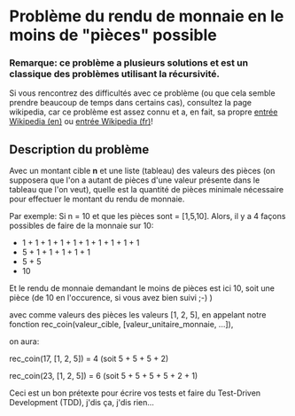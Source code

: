 # Problème du rendu de monnaie en le moins de "pièces" possible

### Remarque: ce problème a plusieurs solutions et est un classique des problèmes utilisant la récursivité.

Si vous rencontrez des difficultés avec ce problème (ou que cela semble prendre beaucoup de temps dans certains cas), consultez la page wikipedia, car ce problème est assez connu et a, en fait, sa propre [entrée Wikipedia (en)](https://en.wikipedia.org/wiki/Change-making_problem) ou [entrée Wikipedia (fr)](https://fr.wikipedia.org/wiki/Problème_du_rendu_de_monnaie)! 

## Description du problème

 Avec un montant cible **n** et une liste (tableau) des valeurs des pièces (on supposera que l'on a autant de pièces d'une valeur présente dans le tableau que l'on veut), quelle est la quantité de pièces minimale nécessaire pour effectuer le montant du rendu de monnaie. 
 
 Par exemple: Si n = 10 et que les pièces sont = [1,5,10]. Alors, il y a 4 façons possibles de faire de la monnaie sur 10: 
 
 * 1 + 1 + 1 + 1 + 1 + 1 + 1 + 1 + 1 + 1
 * 5 + 1 + 1 + 1 + 1 + 1
 * 5 + 5
 * 10

 Et le rendu de monnaie demandant le moins de pièces est ici 10, soit une pièce (de 10 en l'occurence, si vous avez bien suivi ;-) )

 avec comme valeurs des pièces les valeurs [1, 2, 5], en appelant notre fonction rec_coin(valeur_cible, [valeur_unitaire_monnaie, ...]),
 
  on aura:

 rec_coin(17, [1, 2, 5]) = 4 (soit 5 + 5 + 5 + 2)

 rec_coin(23, [1, 2, 5]) = 6 (soit 5 + 5 + 5 + 5 + 2 + 1)

Ceci est un bon prétexte pour écrire vos tests et faire du Test-Driven Development (TDD), j'dis ça, j'dis rien...